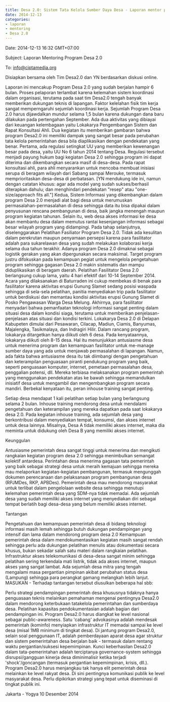 ```yaml
---
title: Desa 2.0: Sistem Tata Kelola Sumber Daya Desa - Laporan mentor pengawas Yanuar Nugroho tahap I
date: 2014-12-13
categories:
- laporan
- mentoring
- Desa 2.0
---
```


Date: 2014-12-13 16:32 GMT+07:00 

Subject: Laporan Mentoring Program Desa 2.0 

To: info@ciptamedia.org

Disiapkan bersama oleh Tim Desa2.0 dan YN berdasarkan diskusi online.

Laporan ini mencakup Program Desa 2.0 yang sudah berjalan hampir 6 bulan. Proses pelaporan terlambat karena kelemahan sistem koordinasi dalam organisasi, terutama pada saat tim Desa2.0 tengah banyak memberikan dukungan teknis di lapangan. Faktor kelelahan fisik tim kerja sangat memperngaruhi sejumlah koordinasi kerja.
Sejumlah Program Desa 2.0 harus dijawdalkan mundur selama 1,5 bulan karena dukungan dana baru dilakukan pada pertengahan September. Ada dua aktivitas yang dibiayai dari keuangan kelembagaan yaitu Lokakarya Pengembangan Sistem dan Rapat Konsultasi Ahli. Dua kegiatan itu memberikan gambaran bahwa program Desa2.0 ini memiliki dampak yang sangat besar pada perubahan tata kelola pemerintahan desa bila diaplikasikan dengan pendekatan yang benar.
Pertama, ada regulasi setingkat UU yang memberikan kewenangan besar pada desa, yaitu UU No 6 tahun 2014 tentang Desa. Regulasi tersebut menjadi payung hukum bagi kegiatan Desa 2.0 sehingga program ini dapat diterima dan dikembangkan secara masif di desa-desa. Pada rapat konsultasi ahli, para ahli menyarankan untuk mencoba membuat inisiasi serupa di beragam wilayah dari Sabang sampai Merouke, termasuk memprioritaskan desa-desa di perbatasan. [YN mendukung ide ini, namun dengan catatan khusus: agar ada model yang sudah sukses/berhasil diterapkan dahulu; dan menghindari pendekatan "resep" atau "one-size/approach fits all."]
Kedua, Sistem Informasi yang dikembangkan dalam program Desa 2.0 menjadi alat bagi desa untuk merumuskan permasalahan-permasalahan di desa sehingga data itu bisa dipakai dalam penyusunan rencana pembangunan di desa, baik jangka menengah maupun program kegiatan tahunan. Selain itu, web desa akses informasi ke desa akan membantu desa dalam memutus rantai kesenjangan informasi sebagai besar wilayah program yang didampingi.
Pada tahap selanjutnya, diselenggarakan Pelatihan Fasiliator Program Desa 2.0. Tidak ada kesulitan dalam perekrutan maupun penyamaan persepsi karena para fasilitator adalah para sukarelawan desa yang sudah melakukan kolaborasi kerja selama dua tahun terakhir. Adanya program Desa 2.0 dimaknai sebagai logistik gerakan yang akan dipergunakan secara maksimal. Target program justru difokuskan pada kemampuan pegiat untuk mengelola pengetahuan program sehingga gagasan Desa 2.0 makin sistematis dan mampu diduplikasikan di beragam daerah.
Pelatihan Fasilitator Desa 2.0 berlangsung cukup lama, yaitu 4 hari efektif dari 10-14 September 2014. Acara yang dilaksanakan di Baturraden ini cukup membekas di benak para fasilitator karena aktivitas erupsi Gunung Slamet sedang posisi waspada sehingga di sela-sela pelatihan, panitia menyediakan trip pada fasilitator untuk berdiskusi dan memantau kondisi aktivitas erupsi Gunung Slamet di Posko Pengawasan Warga Desa Melung. Akhirnya, para fasilitator menyadari bahwa pemanfaatan teknologi informasi sangat penting dalam situasi desa dalam kondisi siaga, terutama untuk memberikan penjelasan-penjelasan atas situasi dan kondisi terkini.
Lokakarya Desa 2.0 di Delapan Kabupeten dimulai dari Pesawaran, Cilacap, Madiun, Ciamis, Banyumas, Majalengka, Tasikmalaya, dan Indragiri Hilir. Dalam rancang program, lokakarya ditargetkan hanya diikuti oleh 6 desa. Pada kenyataannya, lokakarya diikuti oleh 8-15 desa. Hal itu menunjukkan antusiasme desa untuk menerima program dan kemampuan fasilitator untuk me-manage sumber daya yang ada untuk menjawab permasalahan di lapangan. Namun, ada fakta bahwa antusiasme desa itu tak diimbangi dengan pengetahuan dan keterampilan penguasaan piranti pendukung program yang baik, seperti penguasaan komputer, internet, pemetaan permasalahan desa, penggalian potensi, dll. Mereka terbiasa melaksanakan program pemerintah yang menggunakan pendekatan atas ke bawah sehingga memandulkan inisiatif desa untuk mengambil dan mengembangkan program secara mandiri.
Berbekal kenyataan itu, peran inhouse training sangat penting.

Setiap desa mendapat 1 kali pelatihan setiap bulan yang berlangsung selama 2 bulan. Inhouse training mendorong desa untuk mendalami pengetahuan dan keterampilan yang mereka dapatkan pada saat lokakarya desa 2.0.
Pada kegiatan inhouse training, ada sejumlah desa yang berkontribusi dalam menyediakan tempat, konsumsi, dan akses internet untuk desa lainnya. Misalnya, Desa A tidak memiliki akses internet, maka dia meminta untuk didukung oleh Desa B yang memiliki akses internet.

Keunggulan

Antusiasme pemerintah desa sangat tinggi untuk menerima dan mengikuti rangkaian kegiatan program desa 2.0 sehingga menimbulkan semangat kolektif antardesa.
Perintahan desa menerima gagasan tata pemerintah yang baik sebagai strategi desa untuk meraih kemajuan sehingga mereka mau melaporkan kegiatan-kegiatan pembangunan, termasuk mengunggah dokumen perencanaan dan pelaksanaan program pembangunan desa (RPJMDes, RKP, APBDes).
Pemerintah desa mau mendorong masyarakat untuk terlibat dalam pengelolaan website desa sehingga menutupi kelemahan pemerintah desa yang SDM-nya tidak memadai.
Ada sejumlah desa yang sudah memiliki akses internet yang menyediakan diri sebagai tempat berlatih bagi desa-desa yang belum memiliki akses internet.

Tantangan

Pengetahuan dan kemampuan pemerintah desa di bidang teknologi informasi masih lemah sehingga butuh dukungan pendampingan yang intensif dan lama dalam mendorong program desa 2.0
Kemampuan pemerintah desa dalam mendokumentasikan kegiatan masih sangat rendah sehingga perlu ada dukungan pelatihan menulis atau dokumentasi secara khusus, bukan sekadar salah satu materi dalam rangkaian pelatihan.
Infrastruktur akses telekomunikasi di desa-desa sangat minim sehingga pelatihan sering terkendala mati listrik, tidak ada akses internet, maupun akses yang sangat lambat.
Ada sejumlah desa mitra yang tengah mengalami masa pergantian pimpinan akibat perubahan status desa (Lampung) sehingga para perangkat gamang melangkah lebih lanjut.
MASUKAN - Terhadap tantangan tersebut diusulkan beberapa hal sbb:

Perlu strategi pendampingan pemerintah desa khususnya tidaknya hanya penguasaan teknis melainkan pemahaman mengenai pentingnya Desa2.0 dalam mendorong keterbukaan tatakelola pemerintahan dan sumberdaya desa. Pelatihan kapasitas pendokumentasian adalah bagian dari pendampingan ini.
Program Desa2.0 harus diangkat ke level nasional sebagai public-awareness. Satu 'cabang' advokasinya adalah mendesak pemerintah (kominfo) menyiapkan infrastruktur IT memadai sampai ke level desa (misal 1MB minimum di tingkat desa).
Di jantung program Desa2.0, selain soal penggunaan IT, adalah pemberdayaan aparat desa agar struktur dan sistem pemerintahan desa berjalan baik - termasuk dalam rentang waktu pergantian/suksesi kepemimpinan. Kunci keberhasilan Desa2.0 dalam tata-pemerintahan adalah terciptanya governance-system sehingga disrupsi/gangguan kinerja desa diminimalisir ketika terjadi 'shock'/goncangan (termasuk pergantian kepemimpinan, krisis, dll.).
Program Desa2.0 harus menjangkau tak hanya elit pemerintah desa melainkan ke level rakyat desa. Di sini pentingnya komunikasi publik ke level masyarakat desa. Perlu dipikirkan strategi yang tepat untuk diseminasi di tingkat publik ini.

Jakarta - Yogya 10 Desember 2014
